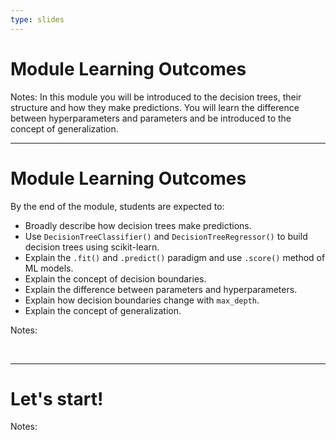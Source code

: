 ```yaml
---
type: slides
---
```


# Module Learning Outcomes

Notes: In this module you will be introduced to the decision trees, their structure and how they make predictions. You will learn the difference between hyperparameters and parameters and be introduced to the concept of generalization.


---

# Module Learning Outcomes

By the end of the module, students are expected to:

- Broadly describe how decision trees make predictions.
- Use `DecisionTreeClassifier()` and `DecisionTreeRegressor()` to build decision trees using scikit-learn.
- Explain the `.fit()` and `.predict()` paradigm and use `.score()` method of ML models.
- Explain the concept of decision boundaries.
- Explain the difference between parameters and hyperparameters.
- Explain how decision boundaries change with `max_depth`.
- Explain the concept of generalization.


Notes: 

<br>

---

# Let's start!

Notes:

<br>
